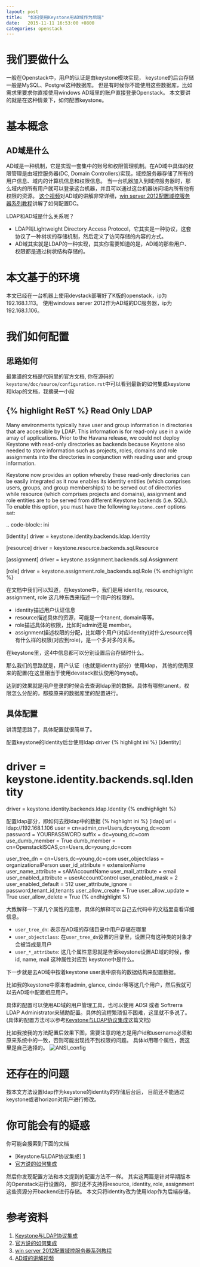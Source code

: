 ```yaml
---
layout: post
title:  "如何使用Keystone用AD域作为后端"
date:   2015-11-11 16:53:00 +0800 
categories: openstack
---
```


# 我们要做什么
一般在Openstack中，用户的认证是由keystone模块实现， keystone的后台存储一般是MySQL、Postgrel这种数据库。
但是有时候你不能使用这些数据库，比如需求里要求你直接使用windows AD域里的账户直接登录Openstack。
本文要讲的就是在这种情景下，如何配置keystone。


# 基本概念

## AD域是什么
AD域是一种机制，它是实现一套集中的账号和权限管理机制。在AD域中具体的权限管理是由域控服务器(DC, Domain Controllers)实现，域控服务器存储了所有的用户信息、域内的计算机信息和权限信息。
当一台机器加入到域控服务器时，那么域内的所有用户就可以登录这台机器，并且可以通过这台机器访问域内所有他有权限的资源。
[这个视频][4]对AD域的讲解非常详细，[win server 2012配置域控服务器系列教程][3]讲解了如何配置DC。


LDAP和AD域是什么关系呢？ 

- LDAP叫Lightweight Directory Access Protocol，它其实是一种协议，这套协议了一种树状的存储机制，然后定义了访问存储的内容的方式。
- AD域其实就是LDAP的一种实现，其实你需要知道的是，AD域的那些用户、权限都是通过树状结构存储的。


# 本文基于的环境
本文已经在一台机器上使用devstack部署好了K版的openstack，ip为 192.168.1.113。
使用windows server 2012作为AD域的DC服务器，ip为 192.168.1.106。



# 我们如何配置

## 思路如何
最靠谱的文档是代码里的官方文档, 你在源码的`keystone/doc/source/configuration.rst`中可以看到最新的如何集成keystone和ldap的文档，我摘录一小段


{% highlight ReST %}
Read Only LDAP
--------------

Many environments typically have user and group information in directories that
are accessible by LDAP. This information is for read-only use in a wide array
of applications. Prior to the Havana release, we could not deploy Keystone with
read-only directories as backends because Keystone also needed to store
information such as projects, roles, domains and role assignments into the
directories in conjunction with reading user and group information.

Keystone now provides an option whereby these read-only directories can be
easily integrated as it now enables its identity entities (which comprises
users, groups, and group memberships) to be served out of directories while
resource (which comprises projects and domains), assignment and role
entities are to be served from different Keystone backends (i.e. SQL). To
enable this option, you must have the following ``keystone.conf`` options set:

.. code-block:: ini

  [identity]
  driver = keystone.identity.backends.ldap.Identity

  [resource]
  driver = keystone.resource.backends.sql.Resource

  [assignment]
  driver = keystone.assignment.backends.sql.Assignment

  [role]
  driver = keystone.assignment.role_backends.sql.Role
{% endhighlight %}


在文档中我们可以知道，在keystone中，我们是用 identity, resource,  assignment, role 这几种东西来描述一个用户的权限的。

- identity描述用户认证信息
- resource描述具体的资源，可能是一个tanent, domain等等。
- role描述具体的权限，比如时admin还是 member。
- assignment描述权限的分配，比如哪个用户(对应identity)对什么resource拥有什么样的权限(对应到role)，是一个多对多的关系。


在keystone里，这4中信息都可以分别设置后台存储时什么。


那么我们的思路就是，用户认证（也就是identity部分）使用ldap， 其他的使用原来的配置(在这里相当于使用devstack默认使用的mysql)。


达到的效果就是用户登录的时候会去查询ldap里的数据。具体有哪些tanent，权限怎么分配的，都按原来的数据库里的配置进行。



## 具体配置

讲清楚思路了，具体配置就很简单了。


配置keystone的Identity后台使用ldap driver
{% highlight ini %}
[identity]
# driver = keystone.identity.backends.sql.Identity
driver = keystone.identity.backends.ldap.Identity
{% endhighlight %}


配置ldap部分，即如何去找ldap中的数据
{% highlight ini %}
[ldap]
url = ldap://192.168.1.106
user = cn=admin,cn=Users,dc=young,dc=com
password = YOURPASSWORD
suffix = dc=young,dc=com
use_dumb_member = True
dumb_member = cn=OpenstackISCAS,cn=Users,dc=young,dc=com

user_tree_dn = cn=Users,dc=young,dc=com
user_objectclass = organizationalPerson
user_id_attribute = extensionName
user_name_attribute = sAMAccountName
user_mail_attribute = email
user_enabled_attribute = userAccountControl
user_enabled_mask = 2
user_enabled_default = 512
user_attribute_ignore = password,tenant_id,tenants
user_allow_create = True
user_allow_update = True
user_allow_delete = True
{% endhighlight %}

大致解释一下某几个属性的意思，具体的解释可以自己去代码中的文档里查看详细信息。

- `user_tree_dn`: 表示在AD域的存储目录中用户存储在哪里
- `user_objectclass`: 在`user_tree_dn`设置的目录里，设置只有这种类的对象才会被当成是用户
- `user_*_attribute`: 这几个属性意思就是告诉keystone设置AD域的时候，像id, name, mail 这种属性对应到 keystone中是什么。


下一步就是去AD域中按着keystone user表中原有的数据结构来配置数据。


比如我的keystone中原来有admin, glance, cinder等等这几个用户，然后我就可以去AD域中配置相应用户。


具体的配置可以使用AD域的用户管理工具，也可以使用 ADSI 或者 Softrerra LDAP Administrator来辅助配置。具体的流程繁琐但不困难，这里就不多说了。
(具体的配置方法可以参考[Keystone与LDAP协议集成][1]这篇文档)


比如我按我的方法配置后效果下图，需要注意的地方是用户id和username必须和原来系统中的一致，否则可能出现找不到权限的问题。
具体id用哪个属性，我这里是自己选择的。
![ANSI_config]({{site.baseurl}}/img/ldap_ANSI_config.jpg "image title")


# 还存在的问题
按本文方法设置ldap作为keystone的identity的存储后台后， 目前还不能通过keystone或者horizon对用户进行修改。



# 你可能会有的疑惑
你可能会搜索到下面的文档

- [Keystone与LDAP协议集成] [1]
- [官方说的如何集成][2]

然后你发现配置方法和本文提到的配置方法不一样。  其实这两篇是针对早期版本的Openstack进行设置的， 那时还不支持将resource, identity, role, assignment 这些资源分开backend进行存储。  本文只将identity改为使用ldap作为后端存储。



# 参考资料
1. [Keystone与LDAP协议集成][1]
1. [官方说的如何集成][2]
1. [win server 2012配置域控服务器系列教程][3]
1. [AD域的讲解视频][4]

[1]: http://blog.sina.com.cn/s/blog_6de3aa8a0101q4cb.html        "Keystone与LDAP协议集成"
[2]: https://wiki.openstack.org/wiki/HowtoIntegrateKeystonewithAD        "官方说的如何集成"
[3]: http://blog.csdn.net/xiezuoyong/article/details/9423759 "win server 2012配置域控服务器系列教程"
[4]: https://www.youtube.com/watch?v=lFwek_OuYZ8 "AD域的讲解视频"
